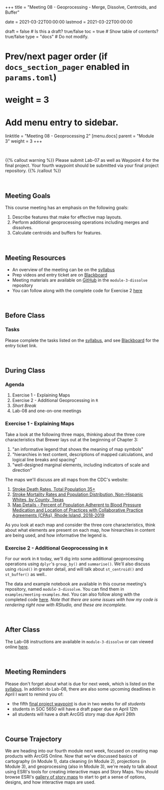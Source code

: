 +++
  title = "Meeting 08 - Geoprocessing - Merge, Dissolve, Centroids, and Buffer"
  
  date = 2021-03-22T00:00:00
  lastmod = 2021-03-22T00:00:00
  
  draft = false  # Is this a draft? true/false
  toc = true  # Show table of contents? true/false
  type = "docs"  # Do not modify.
  
  # Prev/next pager order (if `docs_section_pager` enabled in `params.toml`)
  # weight = 3
  
  # Add menu entry to sidebar.
  linktitle = "Meeting 08 - Geoprocessing 2"
  [menu.docs]
  parent = "Module 3"
  weight = 3
+++

<br> 

{{% callout warning %}}
Please submit Lab-07 as well as Waypoint 4 for the final project. Your fourth waypoint should be submitted via your final project repository.
{{% /callout %}}

<br>

## Meeting Goals
This course meeting has an emphasis on the following goals:

  1. Describe features that make for effective map layouts.
  2. Perform additional geoprocessing operations including merges and dissolves.
  3. Calculate centroids and buffers for features.
  
<br>

## Meeting Resources

  * An overview of the meeting can be on the [syllabus](https://slu-soc5650.github.io/syllabus/module-3-geoprocessing.html)
  * Prep videos and entry ticket are on [Blackboard](https://blackboard.slu.edu/)
  * Meeting materials are available on [GitHub](https://github.com/slu-soc5650/module-3-dissolve) in the `module-3-dissolve` repository
  * You can follow along with the complete code for Exercise 2 [here](https://slu-soc5650.github.io/module-3-dissolve/index.nb.html)
  
<br>

## Before Class
### Tasks
Please complete the tasks listed on the [syllabus](https://slu-soc5650.github.io/syllabus/module-3-geoprocessing.html), and see [Blackboard](https://blackboard.slu.edu) for the entry ticket link.

<br>

## During Class
### Agenda

  1. Exercise 1 - Explaining Maps
  2. Exercise 2 - Additional Geoprocessing in `R`
  3. *Short Break*
  4. Lab-08 and one-on-one meetings
  
### Exercise 1 - Explaining Maps
Take a look at the following three maps, thinking about the three core characteristics that Brewer lays out at the beginning of Chapter 3:

  1. "an informative legend that shows the meaning of map symbols"
  2. "hierarchies in text content, descriptions of mapped calculations, and logical line breaks and spacing"
  3. "well-designed marginal elements, including indicators of scale and direction"
  
The maps we'll discuss are all maps from the CDC's website:

  1. [Stroke Death Rates, Total Population 35+](https://www.cdc.gov/dhdsp/maps/national_maps/stroke_all.htm)
  2. [Stroke Mortality Rates and Population Distribution, Non-Hispanic Whites, by County, Texas](https://www.cdc.gov/dhdsp/maps/gisx/mapgallery/TX-stroke-mortality.html)
  3. [Map Details - Percent of Population Adherent to Blood Pressure Medication and Location of Practices with Collaborative Practice Agreements (CPAs), Rhode Island, 2018-2019](https://www.cdc.gov/dhdsp/maps/gisx/mapgallery/RI-bpmed-cpa.html)
  
As you look at each map and consider the three core characteristics, think about what elements are present on each map, how hirearchies in content are being used, and how informative the legend is.
  
### Exercise 2 - Additional Geoprocessing in `R`
For our work in `R` today, we'll dig into some additional geoprocessing operations using `dplyr`'s `group_by()` and `summarise()`. We'll also discuss using `rbind()` in greater detail, and will talk about `st_centroid()` and `st_buffer()` as well..

The data and example notebook are available in this course meeting's repository, named `module-3-dissolve`. You can find them in `examples/meeting-examples.Rmd`. You can also follow along with the completed code [here](https://slu-soc5650.github.io/module-3-dissolve/index.nb.html). *Note that there are some issues with how my code is rendering right now with RStudio, and these are incomplete.*

<br>

## After Class
The Lab-08 instructions are available in `module-3-dissolve` or can viewed online [here](https://github.com/slu-soc5650/module-3-dissolve/blob/master/assignments/lab-08.pdf). 

<br>

## Meeting Reminders
Please don't forget about what is due for next week, which is listed on the [syllabus](https://slu-soc5650.github.io/syllabus/module-4-map-products-with-arcgis.html). In addition to Lab-08, there are also some upcoming deadlines in April I want to remind you of: 

  * the fifth [final project waypoint](https://slu-soc5650.github.io/final-project/index.html#waypoints) is due in two weeks for *all students*
  * students in SOC 5650 will have a draft paper due on April 12th
  * all students will have a draft ArcGIS story map due April 26th

<br>

## Course Trajectory
We are heading into our fourth module next week, focused on creating map products with ArcGIS Online. Now that we've discussed basics of cartography (in Module 1), data cleaning (in Module 2), projections (in Module 3), and geoprocessing (also in Module 3), we're ready to talk about using ESRI's tools for creating interactive maps and Story Maps. You should browse ESRI's [gallery of story maps](https://www.esri.com/en-us/arcgis/products/arcgis-storymaps/stories) to start to get a sense of options, designs, and how interactive maps are used.